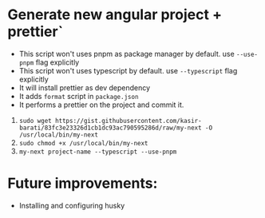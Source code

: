 # Generate new angular project + prettier`

- This script won't uses pnpm as package manager by default. use `--use-pnpm` flag explicitly
- This script won't uses typescript by default. use `--typescript` flag explicitly
- It will install prettier as dev dependency
- It adds `format` script in `package.json`
- It performs a prettier on the project and commit it.

1. `sudo wget https://gist.githubusercontent.com/kasir-barati/83fc3e23326d1cb1dc93ac790595286d/raw/my-next -O /usr/local/bin/my-next`
2. `sudo chmod +x /usr/local/bin/my-next`
3. `my-next project-name --typescript --use-pnpm`

# Future improvements:

- Installing and configuring husky
